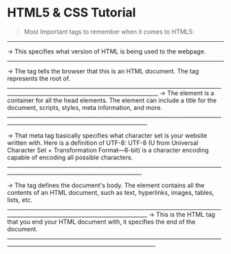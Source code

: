 # HTML5 & CSS Tutorial

> Most Important tags to remember when it comes to HTML5: 
__________________________________________________________________________________________________________________________________________
<!DOCTYPE html>     ->      This specifies what version of HTML is being used to the webpage.    
______________________________________________________________________________________________________________________________________
<html>      ->      The <html> tag tells the browser that this is an HTML document. The <html> tag represents the root of.    
  _____________________________________________________________________________________________________________________________________
<head>      ->      The <head> element is a container for all the head elements. The <head> element can include a title for the document, scripts, styles, meta information, and more.     
  _________________________________________________________________________________________________________________________________
                    
<meta charset="UTF-8">      ->      That meta tag basically specifies what character set is your website written with. Here is a definition of UTF-8: UTF-8 (U from Universal Character Set + Transformation Format—8-bit) is a character encoding capable of encoding all possible characters.  _______________________________________________________________________________________________________________________________
<body>      ->      The <body> tag defines the document's body. The <body> element contains all the contents of an HTML document, such as text, hyperlinks, images, tables, lists, etc.  
  _________________________________________________________________________________________________________________________________
</html>     ->      This is the HTML tag that you end your HTML document with, it specifies the end of the document. 
  ____________________________________________________________________________________________________________________________________
  
